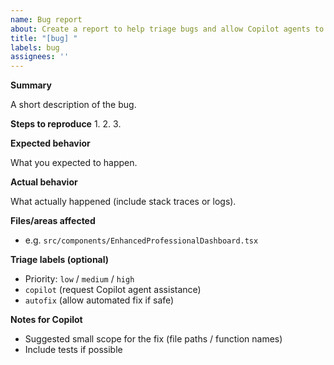 ```yaml
---
name: Bug report
about: Create a report to help triage bugs and allow Copilot agents to act
title: "[bug] "
labels: bug
assignees: ''
---
```


**Summary**

A short description of the bug.

**Steps to reproduce**
1. 
2. 
3. 

**Expected behavior**

What you expected to happen.

**Actual behavior**

What actually happened (include stack traces or logs).

**Files/areas affected**
- e.g. `src/components/EnhancedProfessionalDashboard.tsx`

**Triage labels (optional)**
- Priority: `low` / `medium` / `high`
- `copilot` (request Copilot agent assistance)
- `autofix` (allow automated fix if safe)

**Notes for Copilot**
- Suggested small scope for the fix (file paths / function names)
- Include tests if possible
